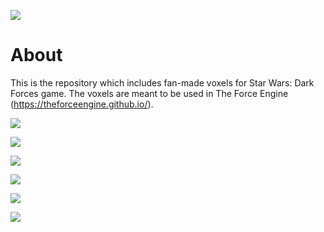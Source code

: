 ![](https://imgur.com/c7UU1sI.png)

# About
This is the repository which includes fan-made voxels for Star Wars: Dark Forces game. The voxels are meant to be used in The Force Engine (https://theforceengine.github.io/).

![](https://imgur.com/DcoHzny.png)

![](https://imgur.com/0IEVV1g.png)

![](https://imgur.com/IKqk7eO.png)

![](https://imgur.com/JblhUKK.png)

![](https://imgur.com/xjTtLMt.png)

![](https://imgur.com/4F1BIBf.png)
